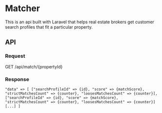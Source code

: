 # Matcher

This is an api built with Laravel that helps real estate brokers get customer search profiles that fit a particular property.

## API

### Request

GET /api/match/{propertyId}

### Response

`"data" => [ ["searchProfileId" => {id}, "score" => {matchScore}, "strictMatchesCount" => {counter}, "loosesMatchesCount" => {counter}], ["searchProfileId" => {id}, "score" => {matchScore}, "strictMatchesCount" => {counter}, "loosesMatchesCount" => {counter}] [...] ]`
